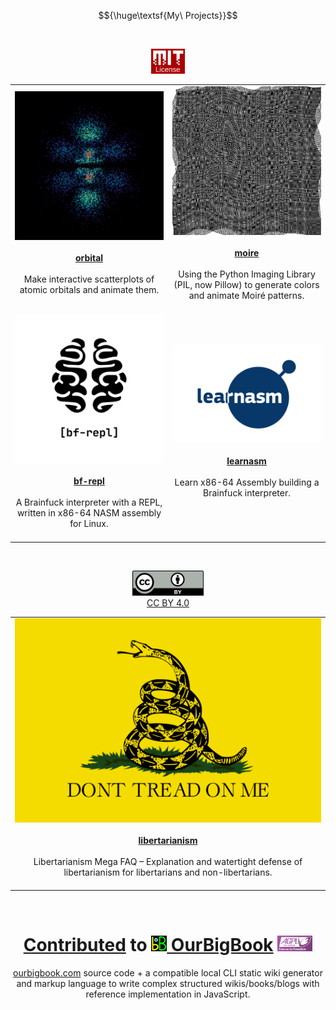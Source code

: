 $${\huge\textsf{My\ Projects}}$$

<br><div align="center"><a href="https://www.mit.edu/~amini/LICENSE.md"><img src="mit.png" height="40px"></a></div>

<table>
	<tr>
		<td align="center" width="50%">
			<a href="https://github.com/sidstuff/orbital"><img src="orbital.png"><br><br><b>orbital</b></a><br><br>Make interactive scatterplots of atomic orbitals and animate them.<br><br>
		</td>
		<td align="center" width="50%">
			<a href="https://github.com/sidstuff/moire"><img src="moire.png"><br><br><b>moire</b></a><br><br>Using the Python Imaging Library (PIL, now Pillow) to generate colors and animate Moiré patterns.<br><br>
		</td>
	</tr>
	<tr>
		<td align="center" width="50%">
			<a href="https://github.com/sidstuff/bf-repl"><img src="bf-repl.png"><br><br><b>bf-repl</b></a><br><br>A Brainfuck interpreter with a REPL, written in x86-64 NASM assembly for Linux.<br><br>
		</td>
		<td align="center" width="50%">
			<a href="https://github.com/sidstuff/learnasm"><img src="learnasm.jpg"><br><br><b>learnasm</b></a><br><br>Learn x86-64 Assembly building a Brainfuck interpreter.<br><br>
		</td>
	</tr>
</table>

<br><div align="center"><a href="https://creativecommons.org/licenses/by/4.0/legalcode.txt"><img src="cc-by.png" height="40px"><br>CC BY 4.0</a>

<table><tr><td align="center">
	<a href="https://github.com/sidstuff/libertarianism"><img src="flag.png"><br><br><b>libertarianism</b></a><br><br>Libertarianism Mega FAQ – Explanation and watertight defense of libertarianism for libertarians and non-libertarians.<br><br>
</td></tr></table><br>

<h1><a href="https://github.com/ourbigbook/ourbigbook/commits?author=sidstuff">Contributed</a> to <a href="https://github.com/ourbigbook/ourbigbook"><img src="ourbigbook.svg" height="25px"> OurBigBook</a> <a href="https://www.gnu.org/licenses/agpl-3.0.txt"><img src="agpl3.png" height="25px"></a></h1>
<a href="https://ourbigbook.com">ourbigbook.com</a> source code + a compatible local CLI static wiki generator and markup language to write complex structured wikis/books/blogs with reference implementation in JavaScript.
